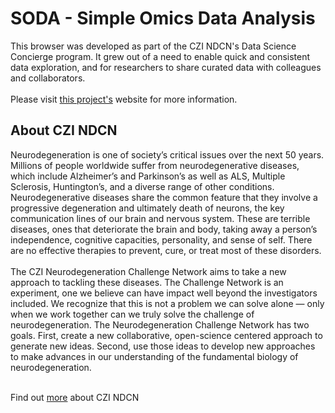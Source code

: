 SODA - Simple Omics Data Analysis
=======================
This browser was developed as part of the CZI NDCN's Data Science Concierge program. It grew out of a need to enable quick and consistent data exploration, and for researchers to share curated data with colleagues and collaborators.<br><br>
Please visit [this project's](https://ndcn.github.io/omicser/) website for more information.

## About CZI NDCN
Neurodegeneration is one of society’s critical issues over the next 50 years. Millions of people worldwide suffer from neurodegenerative diseases, which include Alzheimer’s and Parkinson’s as well as ALS, Multiple Sclerosis, Huntington’s, and a diverse range of other conditions. Neurodegenerative diseases share the common feature that they involve a progressive degeneration and ultimately death of neurons, the key communication lines of our brain and nervous system. These are terrible diseases, ones that deteriorate the brain and body, taking away a person’s independence, cognitive capacities, personality, and sense of self. There are no effective therapies to prevent, cure, or treat most of these disorders.<br><br>
The CZI Neurodegeneration Challenge Network aims to take a new approach to tackling these diseases. The Challenge Network is an experiment, one we believe can have impact well beyond the investigators included. We recognize that this is not a problem we can solve alone — only when we work together can we truly solve the challenge of neurodegeneration. The Neurodegeneration Challenge Network has two goals. First, create a new collaborative, open-science centered approach to generate new ideas. Second, use those ideas to develop new approaches to make advances in our understanding of the fundamental biology of neurodegeneration.<br><br>

Find out [more](https://cziscience.medium.com/a-new-approach-to-solving-neurodegeneration-2aa50654ed04) about CZI NDCN
